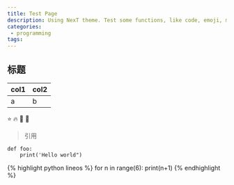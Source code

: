 ```yaml
---
title: Test Page
description: Using NexT theme. Test some functions, like code, emoji, markdown on it.
categories: 
 - programming
tags:
---
```


## 标题
col1|col2
---|---
a|b


:star: :fire: :dancer: :baby:

> 引用


    def foo:
        print('Hello world")


{% highlight python lineos %}
for n in range(6):
    print(n+1)
{% endhighlight %}

<script src="https://gist.github.com/leilayanhui/0dc464b27fb9d3853f47f3d885b070da.js"></script>
